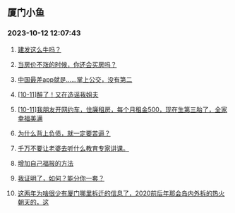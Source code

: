 ## 厦门小鱼 
### 2023-10-12 12:07:43

1. [建发这么牛吗？](http://bbs.xmfish.com/read-htm-tid-18086836.html)

2. [当房价不涨的时候，你还会买房吗？](http://bbs.xmfish.com/read-htm-tid-18086898.html)

3. [中国最差app就是……掌上公交，没有第二](http://bbs.xmfish.com/read-htm-tid-18086939.html)

4. [[10-11]醉了！又在造谣我姐夫](http://bbs.xmfish.com/read-htm-tid-18087051.html)

5. [[10-11]我朋友开网约车，住廉租房，每个月租金500，现在生第三胎了，全家幸福美满](http://bbs.xmfish.com/read-htm-tid-18086914.html)

6. [为什么背上负债，就一定要苦逼？](http://bbs.xmfish.com/read-htm-tid-18086931.html)

7. [千万不要让老婆去听什么教育专家讲课。](http://bbs.xmfish.com/read-htm-tid-18086935.html)

8. [增加自己福报的方法](http://bbs.xmfish.com/read-htm-tid-18086913.html)

9. [我证明了，如何？能分你一套？](http://bbs.xmfish.com/read-htm-tid-18087065.html)

10. [这两年为啥很少有厦门哪里拆迁的信息了，2020前后年那会岛内外拆的热火朝天的，这](http://bbs.xmfish.com/read-htm-tid-18087017.html)

